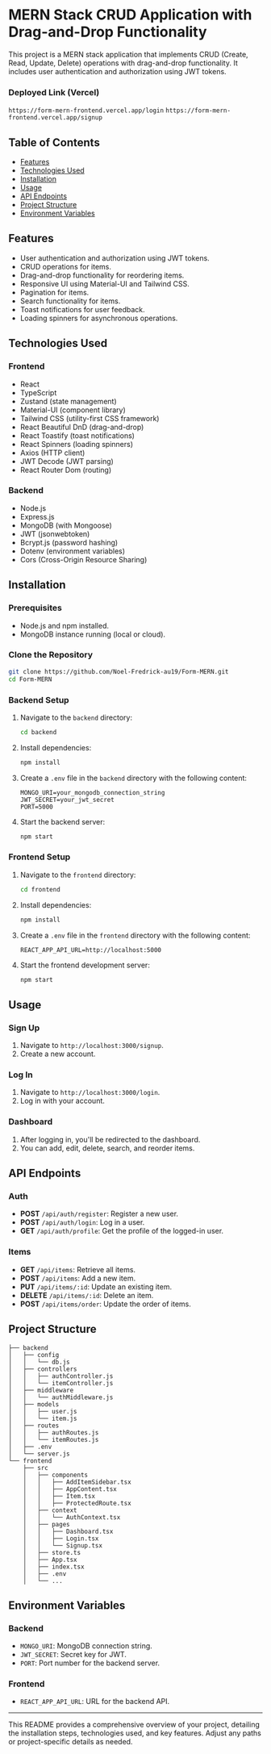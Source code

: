 # MERN Stack CRUD Application with Drag-and-Drop Functionality

This project is a MERN stack application that implements CRUD (Create, Read, Update, Delete) operations with drag-and-drop functionality. It includes user authentication and authorization using JWT tokens.

### Deployed Link (Vercel)
`https://form-mern-frontend.vercel.app/login`
`https://form-mern-frontend.vercel.app/signup`

## Table of Contents
- [Features](#features)
- [Technologies Used](#technologies-used)
- [Installation](#installation)
- [Usage](#usage)
- [API Endpoints](#api-endpoints)
- [Project Structure](#project-structure)
- [Environment Variables](#environment-variables)

## Features
- User authentication and authorization using JWT tokens.
- CRUD operations for items.
- Drag-and-drop functionality for reordering items.
- Responsive UI using Material-UI and Tailwind CSS.
- Pagination for items.
- Search functionality for items.
- Toast notifications for user feedback.
- Loading spinners for asynchronous operations.

## Technologies Used
### Frontend
- React
- TypeScript
- Zustand (state management)
- Material-UI (component library)
- Tailwind CSS (utility-first CSS framework)
- React Beautiful DnD (drag-and-drop)
- React Toastify (toast notifications)
- React Spinners (loading spinners)
- Axios (HTTP client)
- JWT Decode (JWT parsing)
- React Router Dom (routing)

### Backend
- Node.js
- Express.js
- MongoDB (with Mongoose)
- JWT (jsonwebtoken)
- Bcrypt.js (password hashing)
- Dotenv (environment variables)
- Cors (Cross-Origin Resource Sharing)

## Installation

### Prerequisites
- Node.js and npm installed.
- MongoDB instance running (local or cloud).

### Clone the Repository
```sh
git clone https://github.com/Noel-Fredrick-au19/Form-MERN.git
cd Form-MERN
```

### Backend Setup
1. Navigate to the `backend` directory:
    ```sh
    cd backend
    ```
2. Install dependencies:
    ```sh
    npm install
    ```
3. Create a `.env` file in the `backend` directory with the following content:
    ```
    MONGO_URI=your_mongodb_connection_string
    JWT_SECRET=your_jwt_secret
    PORT=5000
    ```
4. Start the backend server:
    ```sh
    npm start
    ```

### Frontend Setup
1. Navigate to the `frontend` directory:
    ```sh
    cd frontend
    ```
2. Install dependencies:
    ```sh
    npm install
    ```
3. Create a `.env` file in the `frontend` directory with the following content:
    ```
    REACT_APP_API_URL=http://localhost:5000
    ```
4. Start the frontend development server:
    ```sh
    npm start
    ```

## Usage
### Sign Up
1. Navigate to `http://localhost:3000/signup`.
2. Create a new account.

### Log In
1. Navigate to `http://localhost:3000/login`.
2. Log in with your account.

### Dashboard
1. After logging in, you'll be redirected to the dashboard.
2. You can add, edit, delete, search, and reorder items.

## API Endpoints
### Auth
- **POST** `/api/auth/register`: Register a new user.
- **POST** `/api/auth/login`: Log in a user.
- **GET** `/api/auth/profile`: Get the profile of the logged-in user.

### Items
- **GET** `/api/items`: Retrieve all items.
- **POST** `/api/items`: Add a new item.
- **PUT** `/api/items/:id`: Update an existing item.
- **DELETE** `/api/items/:id`: Delete an item.
- **POST** `/api/items/order`: Update the order of items.

## Project Structure
```
├── backend
│   ├── config
│   │   └── db.js
│   ├── controllers
│   │   ├── authController.js
│   │   └── itemController.js
│   ├── middleware
│   │   └── authMiddleware.js
│   ├── models
│   │   ├── user.js
│   │   └── item.js
│   ├── routes
│   │   ├── authRoutes.js
│   │   └── itemRoutes.js
│   ├── .env
│   └── server.js
└── frontend
    ├── src
    │   ├── components
    │   │   ├── AddItemSidebar.tsx
    │   │   ├── AppContent.tsx
    │   │   ├── Item.tsx
    │   │   ├── ProtectedRoute.tsx
    │   ├── context
    │   │   └── AuthContext.tsx
    │   ├── pages
    │   │   ├── Dashboard.tsx
    │   │   ├── Login.tsx
    │   │   └── Signup.tsx
    │   ├── store.ts
    │   ├── App.tsx
    │   ├── index.tsx
    │   ├── .env
    │   └── ...
```

## Environment Variables
### Backend
- `MONGO_URI`: MongoDB connection string.
- `JWT_SECRET`: Secret key for JWT.
- `PORT`: Port number for the backend server.

### Frontend
- `REACT_APP_API_URL`: URL for the backend API.

---

This README provides a comprehensive overview of your project, detailing the installation steps, technologies used, and key features. Adjust any paths or project-specific details as needed.
